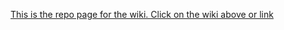 [This is the repo page for the wiki. Click on the wiki above or link](https://github.com/ness-lab/NessLabWiki/wiki)
